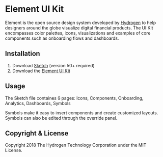 # Element UI Kit
Element is the open source design system developed by <a href="https://www.hydrogenplatform.com">Hydrogen</a> to help designers around the globe visualize digital financial products. The UI Kit encompasses color palettes, icons, visualizations and examples of core components such as onboarding flows and dashboards.

## Installation
1. Download <a href="https://www.sketchapp.com/updates/">Sketch</a> (version 50+ required)
2. Download the <a href="">Element UI Kit</a>

## Usage
The Sketch file containes 6 pages: Icons, Components, Onboarding, Analytics, Dashboards, Symbols

Symbols make it easy to insert components and create customized layouts. Symbols can also be edited through the override panel. 

## Copyright & License
Copyright 2018 The Hydrogen Technology Corporation under the MIT License.

